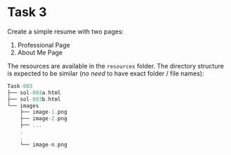 # Task 3

Create a simple resume with two pages:

1. Professional Page
2. About Me Page

The resources are available in the `resources` folder. The directory structure is expected to be similar (*no need* to have exact folder / file names):

```dart
Task-003
├── sol-003a.html
├── sol-003b.html
└── images
    ├── image-1.png
    ├── image-2.png
    ├── ...
    .
    .
    └── image-n.png
```
